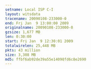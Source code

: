 ```yaml
---
setname: Local ISP C-I
layout: witsdata
tracename: 20090108-233000-0
end: Fri Jan  9 13:00:00 2009
originalname: 20090108-233000-0
gzsize: 1,677 MB
len: 0:30:00
start: Fri Jan  9 12:30:01 2009
totalwirelen: 25,448 MB
pkts: 43 million
size: 3,308 MB
md5: ffbf6ab92de39a55e14098fd6c8e2690
---
```

